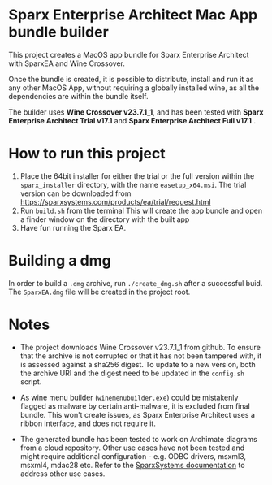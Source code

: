 # Sparx Enterprise Architect Mac App bundle builder

This project creates a MacOS app bundle for Sparx Enterprise Architect with SparxEA and Wine Crossover.

Once the bundle is created, it is possible to distribute, install and run it as any other MacOS App, without requiring a globally installed wine, as all the dependencies are within the bundle itself.

The builder uses **Wine Crossover v23.7.1_1**, and has been tested with **Sparx Enterprise Architect Trial v17.1** and **Sparx Enterprise Architect Full v17.1** .

# How to run this project 

1) Place the 64bit installer for either the trial or the full version within the `sparx_installer` directory, with the name  `easetup_x64.msi`. The trial version can be downloaded from https://sparxsystems.com/products/ea/trial/request.html 
2) Run `build.sh` from the terminal This will create the app bundle and open a finder window on the directory with the built app
3) Have fun running the Sparx EA.

# Building a dmg

In order to build a `.dmg` archive, run `./create_dmg.sh` after a successful buid. The `SparxEA.dmg` file will be created in the project root.

# Notes

+ The project downloads Wine Crossover v23.7.1_1 from github. To ensure that the archive is not corrupted or that it has not been tampered with, it is assessed against a sha256 digest. To update to a new version, both the archive URI and the digest need to be updated in the `config.sh` script.

+ As wine menu builder (`winemenubuilder.exe`) could be mistakenly flagged as malware by certain anti-malware, it is excluded from final bundle. This won't create issues, as Sparx Enterprise Architect uses a ribbon interface, and does not require it.

+ The generated bundle has been tested to work on Archimate diagrams from a cloud repository. Other use cases have not been tested and might require additional configuration - e.g. ODBC drivers, msxml3, msxml4, mdac28 etc. 
Refer to the [SparxSystems documentation](https://sparxsystems.com/enterprise_architect_user_guide/17.1/getting_started/install_ea_wine.html) to address other use cases. 

